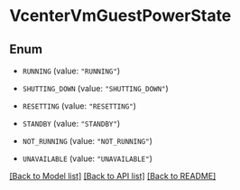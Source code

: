 # VcenterVmGuestPowerState

## Enum


* `RUNNING` (value: `"RUNNING"`)

* `SHUTTING_DOWN` (value: `"SHUTTING_DOWN"`)

* `RESETTING` (value: `"RESETTING"`)

* `STANDBY` (value: `"STANDBY"`)

* `NOT_RUNNING` (value: `"NOT_RUNNING"`)

* `UNAVAILABLE` (value: `"UNAVAILABLE"`)


[[Back to Model list]](../README.md#documentation-for-models) [[Back to API list]](../README.md#documentation-for-api-endpoints) [[Back to README]](../README.md)


